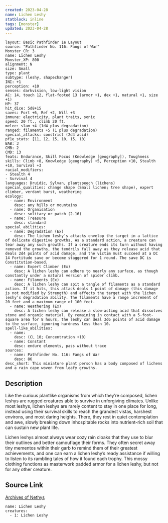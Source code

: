 ```yaml
---
created: 2023-04-28
name: Lichen Leshy
statblock: inline
tags: [monster]
updated: 2023-04-28
---
```

```statblock
layout: Basic Pathfinder 1e Layout
source: "Pathfinder No. 116: Fangs of War"
Monster_CR: 3
name: Lichen Leshy
Monster_XP: 800
alignment: N
size: Small
type: plant
subtype: (leshy, shapechanger)
INI: +1
perception: +10
senses: darkvision, low-light vision
AC: 14, touch 12, flat-footed 13 (armor +1, dex +1, natural +1, size +1)
HP: 37
hit_dice: 5d8+15
saves: Fort +6, Ref +2, Will +3
immune: electricity, plant traits, sonic
speed: 20 ft., climb 20 ft.
melee: slam +4 (1d4 plus degradation)
ranged: filaments +5 (1 plus degradation)
special_attacks: constrict (2d4 acid)
pf1e_stats: [11, 12, 15, 10, 15, 10]
BAB: 3
CMB: 2
CMD: 13
feats: Endurance, Skill Focus (Knowledge [geography]), Toughness
skills: Climb +8, Knowledge (geography) +5, Perception +10, Stealth +10, Survival +3
racial_modifiers:
- Stealth 4
- Survival 4
languages: Druidic, Sylvan, plantspeech (lichens)
special_qualities: change shape (Small lichen; tree shape), expert climber, verdant burst, weathering
ecology:
  - name: Environment
    desc: any hills or mountains
  - name: Organisation
    desc: solitary or patch (2-16)
  - name: Treasure
    desc: standard
special_abilities:
  - name: Degradation (Ex)
    desc: The lichen leshy’s attacks envelop the target in a lattice of delicate digestive growths. As a standard action, a creature can tear away any such growths. If a creature ends its turn without having removed the growths, the tendrils fall away as they release acid that deals 2d4 points of acid damage, and the victim must succeed at a DC 14 Fortitude save or become staggered for 1 round. The save DC is Constitution-based.
  - name: Expert Climber (Ex)
    desc: A lichen leshy can adhere to nearly any surface, as though constantly under a natural version of spider climb.
  - name: Filaments (Ex)
    desc: A lichen leshy can spit a tangle of filaments as a standard action. If it hits, this attack deals 1 point of damage (this damage is not modified by Strength) and affects the target with the lichen leshy’s degradation ability. The filaments have a range increment of 20 feet and a maximum range of 100 feet.
  - name: Weathering (Ex)
    desc: A lichen leshy can release a slow-acting acid that dissolves stone and organic material. By remaining in contact with a 5-foot-square area for 8 hours, the leshy can deal 3d6 points of acid damage to the surface, ignoring hardness less than 10.
spell-like_abilities:
  - name:
    desc: (CL 10; Concentration +10)
  - name: Constant
    desc: endure elements, pass without trace
sources:
  - name: Pathfinder No. 116: Fangs of War
    desc: 86
desc_short: This miniature plant person has a body composed of lichens and a rain cape woven from leafy growths.
```
## Description
Like the curious plantlike organisms from which they’re composed, lichen leshys are rugged creatures able to survive in unforgiving climates. Unlike most leshys, lichen leshys are rarely content to stay in one place for long, instead using their survival skills to reach the grandest vistas, harshest environs, and most daring heights. There, they rest in quiet contemplation and awe, slowly breaking down inhospitable rocks into nutrient-rich soil that can sustain new plant life.

Lichen leshys almost always wear cozy rain cloaks that they use to blur their outlines and better camouflage their forms. They often secret away tiny mementos within their garb to remind them of their greatest achievements, and one can earn a lichen leshy’s ready assistance if willing to listen to its rambling tales of how it found each trophy. This mossy clothing functions as masterwork padded armor for a lichen leshy, but not for any other creature.
## Source Link
[Archives of Nethys](https://aonprd.com/MonsterDisplay.aspx?ItemName=Lichen%20Leshy)
```encounter-table
name: Lichen Leshy
creatures:
  - 1: Lichen Leshy
```
